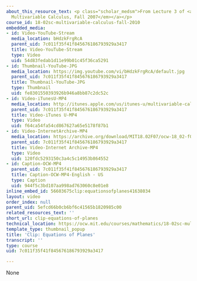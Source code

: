 ```yaml
---
about_this_resource_text: <p class="scholar_medsm">From Lecture 3 of <a href="http://ocw.mit.edu/courses/mathematics/18-02-multivariable-calculus-fall-2007/video-lectures/"><em>18.02
  Multivariable Calculus, Fall 2007</em></a></p>
course_id: 18-02sc-multivariable-calculus-fall-2010
embedded_media:
- id: Video-YouTube-Stream
  media_location: bHdzkFrgRcA
  parent_uid: 7c011f35f41f845676186793929a3417
  title: Video-YouTube-Stream
  type: Video
  uid: 54d83fedab1d11e99b01c45f36ca5291
- id: Thumbnail-YouTube-JPG
  media_location: https://img.youtube.com/vi/bHdzkFrgRcA/default.jpg
  parent_uid: 7c011f35f41f845676186793929a3417
  title: Thumbnail-YouTube-JPG
  type: Thumbnail
  uid: fe8301550393926b946a8bb87c2dc52c
- id: Video-iTunesU-MP4
  media_location: http://itunes.apple.com/us/itunes-u/multivariable-calculus-spring/id354869122
  parent_uid: 7c011f35f41f845676186793929a3417
  title: Video-iTunes U-MP4
  type: Video
  uid: f64ca54fa54cd867627a65e5178f87b1
- id: Video-InternetArchive-MP4
  media_location: https://archive.org/download/MIT18.02F07/ocw-18_02-f07-lec03_300k.mp4
  parent_uid: 7c011f35f41f845676186793929a3417
  title: Video-Internet Archive-MP4
  type: Video
  uid: 120fdc5293150c3a4c5c14953b864552
- id: Caption-OCW-MP4
  parent_uid: 7c011f35f41f845676186793929a3417
  title: Caption-OCW-MP4-English - US
  type: Caption
  uid: 944f5c3bd107aa998ad763060c8e01e8
inline_embed_id: 56603675clip:equationsofplanes41638034
layout: video
order_index: null
parent_uid: 5efcd66b0cb6bf6c41565b1820985c00
related_resources_text: ''
short_url: clip-equations-of-planes
technical_location: https://ocw.mit.edu/courses/mathematics/18-02sc-multivariable-calculus-fall-2010/1.-vectors-and-matrices/part-a-vectors-determinants-and-planes/session-8-equations-of-planes/clip-equations-of-planes
template_type: thumbnail_popup
title: 'Clip: Equations of Planes'
transcript: ''
type: course
uid: 7c011f35f41f845676186793929a3417

---
```

None
